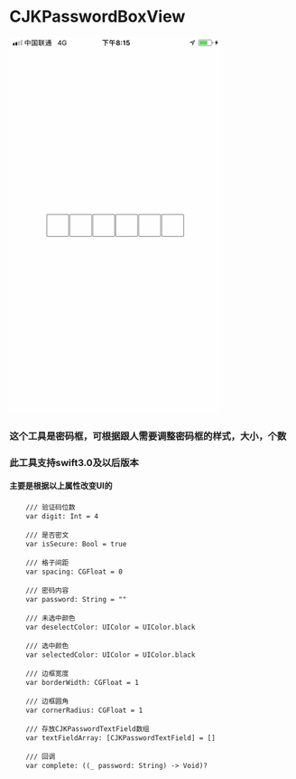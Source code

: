 # CJKPasswordBoxView
[![](https://raw.githubusercontent.com/caiji2015/CJKPasswordBoxView/master/example/demo-small.gif)](https://raw.githubusercontent.com/caiji2015/CJKPasswordBoxView/master/example/demo.gif)
### 这个工具是密码框，可根据跟人需要调整密码框的样式，大小，个数
### 此工具支持swift3.0及以后版本

#### 主要是根据以上属性改变UI的
```
    /// 验证码位数
    var digit: Int = 4
    
    /// 是否密文
    var isSecure: Bool = true
    
    /// 格子间距
    var spacing: CGFloat = 0
    
    /// 密码内容
    var password: String = ""
    
    /// 未选中颜色
    var deselectColor: UIColor = UIColor.black
    
    /// 选中颜色
    var selectedColor: UIColor = UIColor.black
    
    /// 边框宽度
    var borderWidth: CGFloat = 1
    
    /// 边框圆角
    var cornerRadius: CGFloat = 1
    
    /// 存放CJKPasswordTextField数组
    var textFieldArray: [CJKPasswordTextField] = []
    
    /// 回调
    var complete: ((_ password: String) -> Void)?
```

